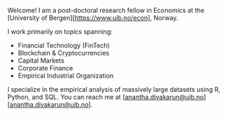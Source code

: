 Welcome! I am a post-doctoral research fellow in Economics at the [University of Bergen][https://www.uib.no/econ], Norway.

I work primarily on topics spanning:
  * Financial Technology (FinTech)
  * Blockchain & Cryptocurrencies
  * Capital Markets
  * Corporate Finance
  * Empirical Industrial Organization

I specialize in the empirical analysis of massively large datasets using R, Python, and SQL. You can reach me at [anantha.divakarun@uib.no][anantha.divakarun@uib.no].
